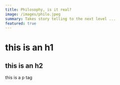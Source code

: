 ```yaml
---
title: Philosophy, is it real?
image: /images/philo.jpeg
summary: Takes story telling to the next level ...
featured: true
---
```


# this is an h1

## this is an h2

this is a p tag

